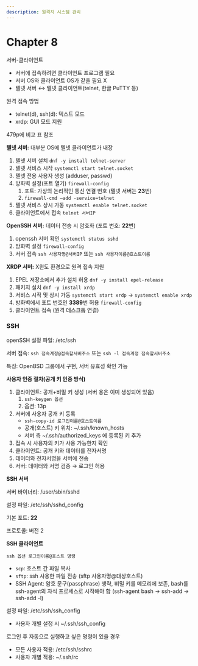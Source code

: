 ```yaml
---
description: 원격지 시스템 관리
---
```


# Chapter 8

서버-클라이언트

* 서버에 접속하려면 클라이언트 프로그램 필요
* 서버 OS와 클라이언트 OS가 같을 필요 X
* 텔넷 서버 ↔ 텔넷 클라이언트(telnet, 한글 PuTTY 등)

원격 접속 방법

* telnet(d), ssh(d): 텍스트 모드
* xrdp: GUI 모드 지원

479p에 비교 표 참조

**텔넷 서버:** 대부분 OS에 텔넷 클라이언트가 내장

1. 텔넷 서버 설치 `dnf -y install telnet-server`
2. 텔넷 서비스 시작 `systemctl start telnet.socket`
3. 텔넷 전용 사용자 생성 (adduser, passwd)
4. 방화벽 설정(포트 열기) `firewall-config`
   1. 포트: 가상의 논리적인 통신 연결 번호 (텔넷 서버는 **23**번)
   2. `firewall-cmd —add -service=telnet`
5. 텔넷 서비스 상시 가동 `systemctl enable telnet.socket`
6. 클라이언트에서 접속 `telnet 서버IP`

**OpenSSH 서버:** 데이터 전송 시 암호화 (포트 번호: **22**번)

1. openssh 서버 확인 `systemctl status sshd`
2. 방화벽 설정 `firewall-config`
3. 서버 접속 `ssh 사용자명@서버IP` 또는 `ssh 사용자이름@호스트이름`

**XRDP 서버:** X윈도 환경으로 원격 접속 지원

1. EPEL 저장소에서 추가 설치 허용 `dnf -y install epel-release`
2. 패키지 설치 `dnf -y install xrdp`
3. 서비스 시작 및 상시 가동 `systemctl start xrdp` → `systemctl enable xrdp`
4. 방화벽에서 포트 번호인 **3389**번 허용 `firewall-config`
5. 클라이언트 접속 (원격 데스크톱 연결)

### SSH

openSSH 설정 파일: /etc/ssh

서버 접속: `ssh 접속계정@접속할서버주소` 또는 `ssh -l 접속계정 접속할서버주소`

특징: OpenBSD 그룹에서 구현, 서버 유효성 확인 가능

**사용자 인증 절차(공개 키 인증 방식)**

1. 클라이언트: 공개+비밀 키 생성 (서버 용은 이미 생성되어 있음)
   1. `ssh-keygen 옵션`
   2. 옵션: 13p
2. 서버에 사용자 공개 키 등록
   * `ssh-copy-id 로그인이름@호스트이름`
   * 공개(호스트) 키 위치: \~/.ssh/known\_hosts
   * 서버 측 \~/.ssh/authorized\_keys 에 등록된 키 추가
3. 접속 시 사용자의 키가 사용 가능한지 확인
4. 클라이언트: 공개 키와 데이터를 전자서명
5. 데이터와 전자서명을 서버에 전송
6. 서버: 데이터와 서명 검증 → 로그인 허용

**SSH 서버**

서버 바이너리: /user/sbin/sshd

설정 파일: /etc/ssh/sshd\_config

기본 포트: **22**

프로토콜: 버전 2

**SSH 클라이언트**

`ssh 옵션 로그인이름@호스트 명령`

* `scp`: 호스트 간 파일 복사
* `sftp`: ssh 사용한 파일 전송 (sftp 사용자명@대상호스트)
* SSH Agent: 암호 문구(passphrase) 생략, 비밀 키를 메모리에 보존, bash를 ssh-agent의 자식 프로세스로 시작해야 함 (ssh-agent bash → ssh-add → ssh-add -l)

설정 파일: /etc/ssh/ssh\_config

* 사용자 개별 설정 시 \~/.ssh/ssh\_config

로그인 후 자동으로 실행하고 싶은 명령이 있을 경우

* 모든 사용자 적용: /etc/ssh/sshrc
* 사용자 개별 적용: \~/.ssh/rc
